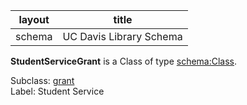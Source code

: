 | layout| title |
| ------------- |:-------------:|
| schema     | UC Davis Library Schema     |

**StudentServiceGrant** is a Class of type [schema:Class](http://schema.org/Class). <br /> 

Subclass: [grant](http://schema.library.ucdavis.edu/grant)<br /> Label: Student Service<br /> 
